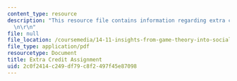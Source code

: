 ```yaml
---
content_type: resource
description: "This resource file contains information regarding extra credit assignment.\r\
  \n\r\n"
file: null
file_location: /coursemedia/14-11-insights-from-game-theory-into-social-behavior-fall-2013/2c0f2414c249df79c8f2497f45e87098_MIT14_11F13_Ext_Credit_Det.pdf
file_type: application/pdf
resourcetype: Document
title: Extra Credit Assignment
uid: 2c0f2414-c249-df79-c8f2-497f45e87098
---
```


